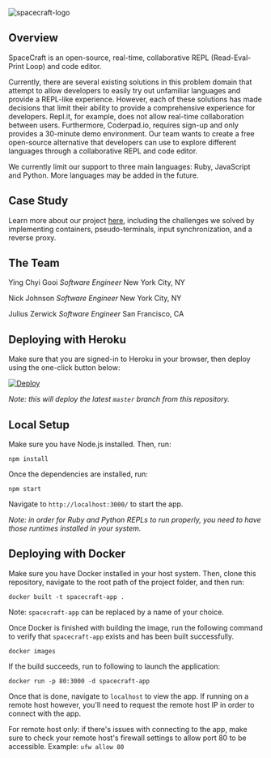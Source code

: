 ![spacecraft-logo](https://i.imgur.com/f9RQ9GC.png)
## Overview
SpaceCraft is an open-source, real-time, collaborative REPL (Read-Eval-Print Loop) and code editor.

Currently, there are several existing solutions in this problem domain that attempt to allow developers to easily try out unfamiliar languages and provide a REPL-like experience. However, each of these solutions has made decisions that limit their ability to provide a comprehensive experience for developers. Repl.it, for example, does not allow real-time collaboration between users. Furthermore, Coderpad.io, requires sign-up and only provides a 30-minute demo environment. Our team wants to create a free open-source alternative that developers can use to explore different languages through a collaborative REPL and code editor.

We currently limit our support to three main languages: Ruby, JavaScript and Python. More languages may be added in the future.

## Case Study
Learn more about our project [here](https://spacecraft-repl.github.io/), including the challenges we solved by implementing containers, pseudo-terminals, input synchronization, and a reverse proxy.

## The Team
Ying Chyi Gooi
_Software Engineer_
New York City, NY

Nick Johnson
_Software Engineer_
New York City, NY

Julius Zerwick
_Software Engineer_
San Francisco, CA


## Deploying with Heroku
Make sure that you are signed-in to Heroku in your browser, then deploy using the one-click button below:

[![Deploy](https://www.herokucdn.com/deploy/button.svg)](https://heroku.com/deploy)

*Note: this will deploy the latest `master` branch from this repository.*

## Local Setup
Make sure you have Node.js installed. Then, run:

```
npm install
```

Once the dependencies are installed, run:

```
npm start
```

Navigate to `http://localhost:3000/` to start the app.

*Note: in order for Ruby and Python REPLs to run properly, you need to have those runtimes installed in your system.*

## Deploying with Docker
Make sure you have Docker installed in your host system. Then, clone this repository, navigate to the root path of the project folder, and then run:

```
docker built -t spacecraft-app .
```
Note: `spacecraft-app` can be replaced by a name of your choice.

Once Docker is finished with building the image, run the following command to verify that `spacecraft-app` exists and has been built successfully.

```
docker images
```
If the build succeeds, run to following to launch the application:

```
docker run -p 80:3000 -d spacecraft-app
```
Once that is done, navigate to `localhost` to view the app. If running on a remote host however, you'll need to request the remote host IP in order to connect with the app. 

For remote host only: if there's issues with connecting to the app, make sure to check your remote host's firewall settings to allow port 80 to be accessible. Example: `ufw allow 80`


